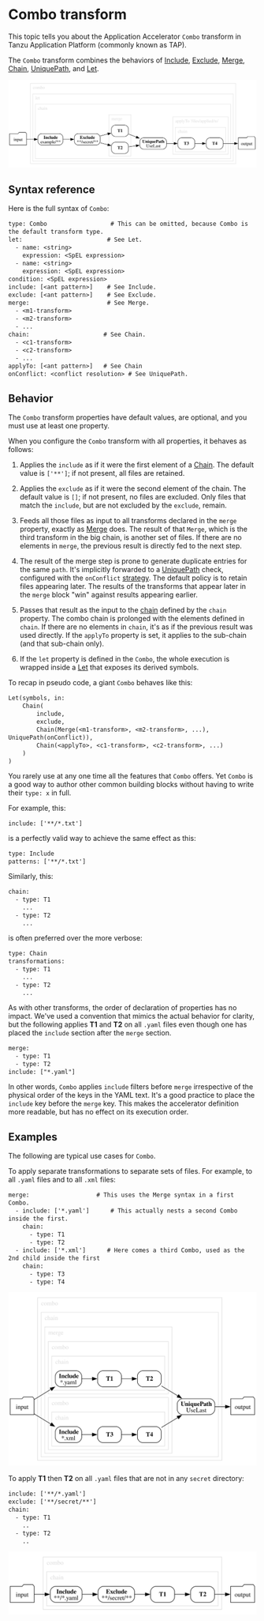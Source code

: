 # Combo transform

This topic tells you about the Application Accelerator `Combo` transform in Tanzu Application Platform (commonly known as TAP).

The  `Combo` transform combines the behaviors of [Include](include.md), [Exclude](exclude.md),
[Merge](merge.md), [Chain](chain.md), [UniquePath](unique-path.md), and [Let](let.md).

![image](combo.svg)


## <a id="syntax-referance"></a>Syntax reference

Here is the full syntax of `Combo`:

``` console
type: Combo                  # This can be omitted, because Combo is the default transform type.
let:                        # See Let.
  - name: <string>
    expression: <SpEL expression>
  - name: <string>
    expression: <SpEL expression>
condition: <SpEL expression>
include: [<ant pattern>]    # See Include.
exclude: [<ant pattern>]    # See Exclude.
merge:                      # See Merge.
  - <m1-transform>
  - <m2-transform>
  - ...
chain:                     # See Chain.
  - <c1-transform>
  - <c2-transform>
  - ...
applyTo: [<ant pattern>]   # See Chain
onConflict: <conflict resolution> # See UniquePath.
```

## <a id="behavior"></a>Behavior

The `Combo` transform  properties have default values, are optional, and you must use at least one property.

When you configure the `Combo` transform with all properties, it behaves as follows:

1. Applies the `include` as if it were the first element of a [Chain](chain.md).
   The default value is `['**']`; if not present, all files are retained.

2. Applies the `exclude` as if it were the second element of the chain. The default value is `[]`;
   if not present, no files are excluded. Only files that match the `include`, but are not excluded
   by the `exclude`, remain.

3. Feeds all those files as input to all transforms declared in the `merge` property, exactly as
   [Merge](merge.md) does. The result of that `Merge`, which is the third transform in the big
   chain, is another set of files. If there are no elements in `merge`, the previous result is
   directly fed to the next step.

4. The result of the merge step is prone to generate duplicate entries for the same `path`.
   It's implicitly forwarded to a [UniquePath](unique-path.md) check, configured
   with the `onConflict` [strategy](conflict-resolution.md). The default policy is to retain
   files appearing later. The results of the transforms that appear later in the `merge`
   block "win" against results appearing earlier.

5. Passes that result as the input to the [chain](chain.md) defined by the `chain` property.
   The combo chain is prolonged with the elements defined in `chain`.
   If there are no elements in `chain`, it's as if the previous result was used directly.
   If the `applyTo` property is set, it applies to the sub-chain (and that sub-chain only).

6. If the `let` property is defined in the `Combo`, the whole execution
   is wrapped inside a [Let](let.md) that exposes its derived symbols.

To recap in pseudo code, a giant `Combo` behaves like this:

``` console
Let(symbols, in:
    Chain(
        include,
        exclude,
        Chain(Merge(<m1-transform>, <m2-transform>, ...), UniquePath(onConflict)),
        Chain(<applyTo>, <c1-transform>, <c2-transform>, ...)
    )
)
```

You rarely use at any one time all the features that `Combo` offers.
Yet `Combo` is a good way to author other common building blocks
without having to write their `type: x` in full.

For example, this:

``` console
include: ['**/*.txt']
```

is a perfectly valid way to achieve the same effect as this:

``` console
type: Include
patterns: ['**/*.txt']
```

Similarly, this:

``` console
chain:
  - type: T1
    ...
  - type: T2
    ...
```

is often preferred over the more verbose:

``` console
type: Chain
transformations:
  - type: T1
    ...
  - type: T2
    ...
```

As with other transforms, the order of declaration of properties has no impact. We've used a
convention that mimics the actual behavior for clarity, but the following applies **T1** and **T2**
on all `.yaml` files even though one has placed the `include` section after the `merge` section.

``` console
merge:
  - type: T1
  - type: T2
include: ["*.yaml"]
```

In other words, `Combo` applies `include` filters before `merge` irrespective of the physical order
of the keys in the YAML text. It's a good practice to place the `include` key before the
`merge` key. This makes the accelerator definition more readable, but has no effect on its execution
order.

## <a id="examples"></a>Examples

The following are typical use cases for `Combo`.

To apply separate transformations to separate sets of files. For example, to all `.yaml` files
and to all `.xml` files:

``` console
merge:                   # This uses the Merge syntax in a first Combo.
  - include: ['*.yaml']      # This actually nests a second Combo inside the first.
    chain:
      - type: T1
      - type: T2
  - include: ['*.xml']      # Here comes a third Combo, used as the 2nd child inside the first
    chain:
      - type: T3
      - type: T4
```
![image](combo1.svg)

To apply **T1** then **T2** on all `.yaml` files that are not in any `secret` directory:

``` console
include: ['**/*.yaml']
exclude: ['**/secret/**']
chain:
  - type: T1
    ..
  - type: T2
    ..
```

![image](combo2.svg)
